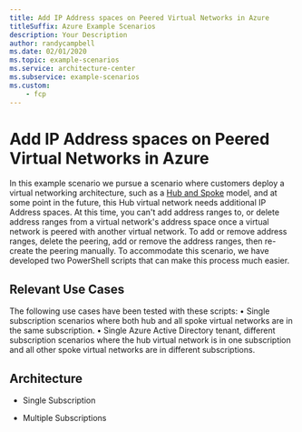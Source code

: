 ```yaml
---
title: Add IP Address spaces on Peered Virtual Networks in Azure
titleSuffix: Azure Example Scenarios
description: Your Description
author: randycampbell
ms.date: 02/01/2020
ms.topic: example-scenarios
ms.service: architecture-center
ms.subservice: example-scenarios
ms.custom:
    - fcp
---
```


# Add IP Address spaces on Peered Virtual Networks in Azure

In this example scenario we pursue a scenario where customers deploy a virtual networking architecture, such as a [Hub and Spoke](https://docs.microsoft.com/en-us/azure/architecture/reference-architectures/hybrid-networking/hub-spoke) model, and at some point in the future, this Hub virtual network needs additional IP Address spaces.  At this time, you can't add address ranges to, or delete address ranges from a virtual network's address space once a virtual network is peered with another virtual network. To add or remove address ranges, delete the peering, add or remove the address ranges, then re-create the peering manually.  To accommodate this scenario, we have developed two PowerShell scripts that can make this process much easier.

## Relevant Use Cases

The following use cases have been tested with these scripts:
• Single subscription scenarios where both hub and all spoke virtual networks are in the same subscription.
• Single Azure Active Directory tenant, different subscription scenarios where the hub virtual network is in one subscription and all other spoke virtual networks are in different subscriptions.

## Architecture

* Single Subscription

<insert PNG file>

* Multiple Subscriptions


